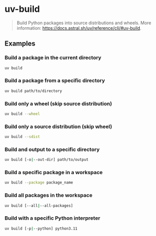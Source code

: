 # uv-build

> Build Python packages into source distributions and wheels. More information: <https://docs.astral.sh/uv/reference/cli/#uv-build>.

## Examples

### Build a package in the current directory

```bash
uv build
```

### Build a package from a specific directory

```bash
uv build path/to/directory
```

### Build only a wheel (skip source distribution)

```bash
uv build --wheel
```

### Build only a source distribution (skip wheel)

```bash
uv build --sdist
```

### Build and output to a specific directory

```bash
uv build [-o|--out-dir] path/to/output
```

### Build a specific package in a workspace

```bash
uv build --package package_name
```

### Build all packages in the workspace

```bash
uv build [--all|--all-packages]
```

### Build with a specific Python interpreter

```bash
uv build [-p|--python] python3.11
```
